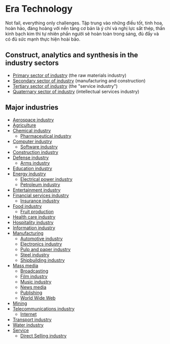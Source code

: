 # Era Technology
Not fail, everything only challenges. Tập trung vào những điều tốt, tinh hoa, hoàn hảo, đàng hoàng với nền tảng cơ bản là ý chí và nghị lực sắt thép, thần kinh bạch kim thì tự nhiên phần người sẽ hoàn toàn trong sáng, đủ đầy và có đủ sức mạnh thực hiện hoài bão. 

## Construct, analytics and synthesis in the industry sectors
+ [Primary sector of industry](https://en.wikipedia.org/wiki/Primary_sector_of_the_economy#List_of_countries_by_agricultural_output) (the raw materials industry)
+ [Secondary sector of industry](https://en.wikipedia.org/wiki/Secondary_sector_of_industry) (manufacturing and construction)
+ [Tertiary sector of industry](https://en.wikipedia.org/wiki/Tertiary_sector_of_industry) (the "service industry")
+ [Quaternary sector of industry](https://en.wikipedia.org/wiki/Quaternary_sector_of_industry) (intellectual services industry)
## Major industries
+ [Aerospace industry]()
+ [Agriculture]()
+ [Chemical industry]()
  + [Pharmaceutical industry]()
+ [Computer industry]()
  + [Software industry]()
+ [Construction industry]()
+ [Defense industry]()
  + [Arms industry]()
+ [Education industry]()
+ [Energy industry]()
  + [Electrical power industry]()
  + [Petroleum industry]()
+ [Entertainment industry]()
+ [Financial services industry]()
  + [Insurance industry]()
+ [Food industry]()
  + [Fruit production]()
+ [Health care industry]()
+ [Hospitality industry]()
+ [Information industry]()
+ [Manufacturing]()
  + [Automotive industry]()
  + [Electronics industry]()
  + [Pulp and paper industry]()
  + [Steel industry]()
  + [Shipbuilding industry]()
+ [Mass media]()
  + [Broadcasting]()
  + [Film industry]()
  + [Music industry]()
  + [News media]()
  + [Publishing]()
  + [World Wide Web]()
+ [Mining]()
+ [Telecommunications industry]()
  + [Internet]()
+ [Transport industry]()
+ [Water industry]()
+ [Service]()
  + [Direct Selling industry]()




